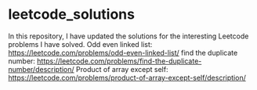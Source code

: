 # leetcode_solutions
In this repository, I have updated the solutions for the interesting Leetcode problems I have solved.
Odd even linked list: https://leetcode.com/problems/odd-even-linked-list/
find the duplicate number: https://leetcode.com/problems/find-the-duplicate-number/description/
Product of array except self: https://leetcode.com/problems/product-of-array-except-self/description/
